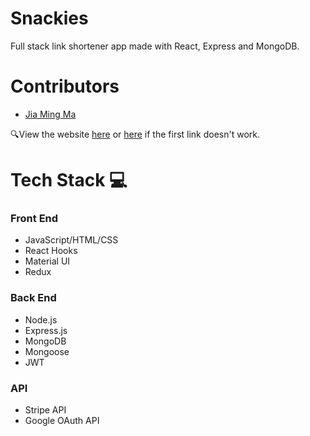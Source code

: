 # Snackies
Full stack link shortener app made with React, Express and MongoDB.

# Contributors
- [Jia Ming Ma](https://github.com/jma8774)

🔍View the website [here](https://snackies.xyz/) or [here](https://buy-snacks.herokuapp.com/) if the first link doesn't work.

# Tech Stack 💻
### Front End
* JavaScript/HTML/CSS
* React Hooks
* Material UI
* Redux
### Back End
* Node.js
* Express.js
* MongoDB
* Mongoose
* JWT
### API
- Stripe API
- Google OAuth API
